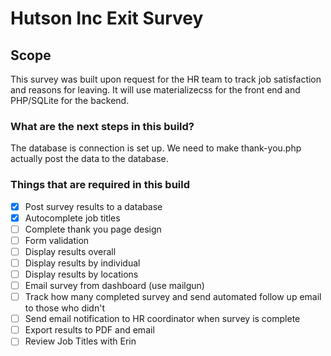 Hutson Inc Exit Survey
======

## Scope
This survey was built upon request for the HR team to track job satisfaction and reasons for leaving. It will use materializecss for the front end and PHP/SQLite for the backend.

### What are the next steps in this build?
The database is connection is set up. We need to make thank-you.php actually post the data to the database.

### Things that are required in this build
- [x] Post survey results to a database
- [x] Autocomplete job titles
- [ ] Complete thank you page design
- [ ] Form validation
- [ ] Display results overall
- [ ] Display results by individual
- [ ] Display results by locations
- [ ] Email survey from dashboard (use mailgun)
- [ ] Track how many completed survey and send automated follow up email to those who didn't
- [ ] Send email notification to HR coordinator when survey is complete
- [ ] Export results to PDF and email
- [ ] Review Job Titles with Erin
